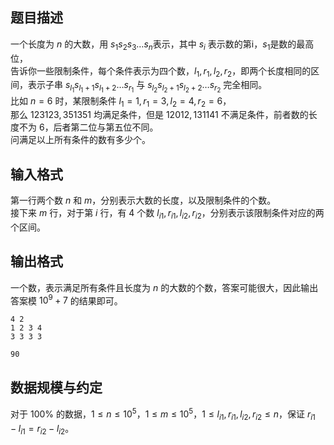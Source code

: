 ## 题目描述

一个长度为 $n$ 的大数，用 $s_1s_2s_3 \dots s_n$表示，其中 $s_i$ 表示数的第i，$s_1$是数的最高位，  
告诉你一些限制条件，每个条件表示为四个数，$l_1,r_1,l_2,r_{2}$，即两个长度相同的区间，表示子串 $s_{l_1}s_{l_1+1}s_{l_1+2} \dots s_{r_1}$ 与 $s_{l_2}s_{l_2+1}s_{l_2+2} \dots s_{r_2}$ 完全相同。  
比如 $n=6$ 时，某限制条件 $l_1=1,r_1=3,l_2=4,r_2=6$，  
那么 $123123,351351$ 均满足条件，但是 $12012,131141$ 不满足条件，前者数的长度不为 $6$，后者第二位与第五位不同。  
问满足以上所有条件的数有多少个。

## 输入格式

第一行两个数 $n$ 和 $m$，分别表示大数的长度，以及限制条件的个数。  
接下来 $m$ 行，对于第 $i$ 行，有 $4$ 个数 $l_{i1},r_{i1},l_{i2},r_{i2}$，分别表示该限制条件对应的两个区间。

## 输出格式

一个数，表示满足所有条件且长度为 $n$ 的大数的个数，答案可能很大，因此输出答案模 $10^9+7$ 的结果即可。

```input1
4 2
1 2 3 4
3 3 3 3
```

```output1
90
```

## 数据规模与约定

对于 $100\%$ 的数据，$1 \leq n \leq 10^5$，$1 \leq m \leq 10^5$，$1 \leq l_{i1},r_{i1},l_{i2},r_{i2} \leq n$，保证 $r_{i1}-l_{i1}=r_{i2}-l_{i2}$。

